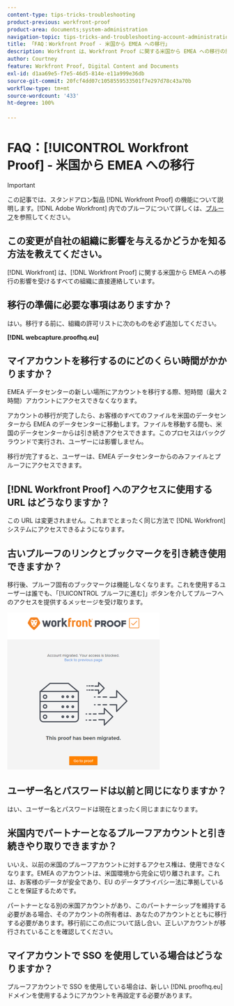 ```yaml
---
content-type: tips-tricks-troubleshooting
product-previous: workfront-proof
product-area: documents;system-administration
navigation-topic: tips-tricks-and-troubleshooting-account-administration-workfront-proof
title: 「FAQ：Workfront Proof - 米国から EMEA への移行」
description: Workfront は、Workfront Proof に関する米国から EMEA への移行の影響を受けるすべての組織に直接連絡しています。
author: Courtney
feature: Workfront Proof, Digital Content and Documents
exl-id: d1aa69e5-f7e5-46d5-814e-e11a999e36db
source-git-commit: 20fcf4dd07c1058559533501f7e297d78c43a70b
workflow-type: tm+mt
source-wordcount: '433'
ht-degree: 100%

---
```


# FAQ：[!UICONTROL Workfront Proof] - 米国から EMEA への移行

>[!IMPORTANT]
>
>この記事では、スタンドアロン製品 [!DNL Workfront Proof] の機能について説明します。[!DNL Adobe Workfront] 内でのプルーフについて詳しくは、[プルーフ](../../../review-and-approve-work/proofing/proofing.md)を参照してください。

## この変更が自社の組織に影響を与えるかどうかを知る方法を教えてください。

[!DNL Workfront] は、[!DNL Workfront Proof] に関する米国から EMEA への移行の影響を受けるすべての組織に直接連絡しています。

## 移行の準備に必要な事項はありますか？

はい。移行する前に、組織の許可リストに次のものを必ず追加してください。

**[!DNL webcapture.proofhq.eu]**

## マイアカウントを移行するのにどのくらい時間がかかりますか？

EMEA データセンターの新しい場所にアカウントを移行する際、短時間（最大 2 時間）アカウントにアクセスできなくなります。

アカウントの移行が完了したら、お客様のすべてのファイルを米国のデータセンターから EMEA のデータセンターに移動します。ファイルを移動する間も、米国のデータセンターからは引き続きアクセスできます。このプロセスはバックグラウンドで実行され、ユーザーには影響しません。

移行が完了すると、ユーザーは、EMEA データセンターからのみファイルとプルーフにアクセスできます。

## [!DNL Workfront Proof] へのアクセスに使用する URL はどうなりますか？

この URL は変更されません。これまでとまったく同じ方法で [!DNL Workfront] システムにアクセスできるようになります。

## 古いプルーフのリンクとブックマークを引き続き使用できますか？

移行後、プルーフ固有のブックマークは機能しなくなります。これを使用するユーザーは誰でも、「[!UICONTROL プルーフに進む]」ボタンを介してプルーフへのアクセスを提供するメッセージを受け取ります。

![This_proof_has_been_migrated.png](assets/this-proof-has-been-migrated-350x361.png)

## ユーザー名とパスワードは以前と同じになりますか？

はい、ユーザー名とパスワードは現在とまったく同じままになります。

## 米国内でパートナーとなるプルーフアカウントと引き続きやり取りできますか？

いいえ、以前の米国のプルーフアカウントに対するアクセス権は、使用できなくなります。EMEA のアカウントは、米国環境から完全に切り離されます。これは、お客様のデータが安全であり、EU のデータプライバシー法に準拠していることを保証するためです。

パートナーとなる別の米国アカウントがあり、このパートナーシップを維持する必要がある場合、そのアカウントの所有者は、あなたのアカウントとともに移行する必要があります。移行前にこの点について話し合い、正しいアカウントが移行されていることを確認してください。

## マイアカウントで SSO を使用している場合はどうなりますか？

プルーフアカウントで SSO を使用している場合は、新しい [!DNL proofhq.eu] ドメインを使用するようにアカウントを再設定する必要があります。
